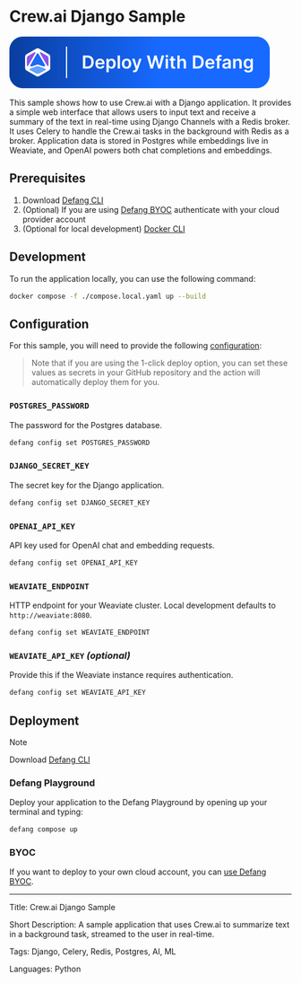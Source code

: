# Crew.ai Django Sample

[![1-click-deploy](https://raw.githubusercontent.com/DefangLabs/defang-assets/main/Logos/Buttons/SVG/deploy-with-defang.svg)](https://portal.defang.dev/redirect?url=https%3A%2F%2Fgithub.com%2Fnew%3Ftemplate_name%3Dsample-crew-django-redis-postgres-template%26template_owner%3DDefangSamples)

This sample shows how to use Crew.ai with a Django application. It provides a simple web interface that allows users to input text and receive a summary of the text in real-time using Django Channels with a Redis broker. It uses Celery to handle the Crew.ai tasks in the background with Redis as a broker. Application data is stored in Postgres while embeddings live in Weaviate, and OpenAI powers both chat completions and embeddings.

## Prerequisites

1. Download [Defang CLI](https://github.com/DefangLabs/defang)
2. (Optional) If you are using [Defang BYOC](https://docs.defang.io/docs/concepts/defang-byoc) authenticate with your cloud provider account
3. (Optional for local development) [Docker CLI](https://docs.docker.com/engine/install/)

## Development

To run the application locally, you can use the following command:

```bash
docker compose -f ./compose.local.yaml up --build
```

## Configuration

For this sample, you will need to provide the following [configuration](https://docs.defang.io/docs/concepts/configuration): 

> Note that if you are using the 1-click deploy option, you can set these values as secrets in your GitHub repository and the action will automatically deploy them for you.

### `POSTGRES_PASSWORD`     
The password for the Postgres database.
```bash
defang config set POSTGRES_PASSWORD
```

### `DJANGO_SECRET_KEY`

The secret key for the Django application.
```bash
defang config set DJANGO_SECRET_KEY
```

### `OPENAI_API_KEY`

API key used for OpenAI chat and embedding requests.
```bash
defang config set OPENAI_API_KEY
```

### `WEAVIATE_ENDPOINT`

HTTP endpoint for your Weaviate cluster. Local development defaults to `http://weaviate:8080`.
```bash
defang config set WEAVIATE_ENDPOINT
```

### `WEAVIATE_API_KEY` *(optional)*

Provide this if the Weaviate instance requires authentication.
```bash
defang config set WEAVIATE_API_KEY
```

## Deployment

> [!NOTE]
> Download [Defang CLI](https://github.com/DefangLabs/defang)

### Defang Playground

Deploy your application to the Defang Playground by opening up your terminal and typing:
```bash
defang compose up
```

### BYOC

If you want to deploy to your own cloud account, you can [use Defang BYOC](https://docs.defang.io/docs/tutorials/deploy-to-your-cloud).

---

Title: Crew.ai Django Sample

Short Description: A sample application that uses Crew.ai to summarize text in a background task, streamed to the user in real-time.

Tags: Django, Celery, Redis, Postgres, AI, ML

Languages: Python
